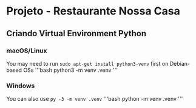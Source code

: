 # Projeto - Restaurante Nossa Casa


## Criando Virtual Environment Python

### macOS/Linux
You may need to run `sudo apt-get install python3-venv` first on Debian-based OSs
'''bash
python3 -m venv .venv
'''

### Windows
You can also use `py -3 -m venv .venv`
'''bash
python -m venv .venv
'''